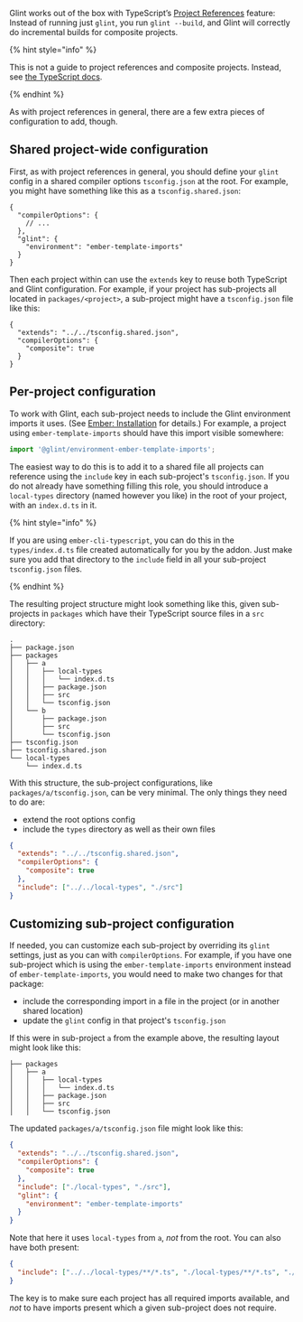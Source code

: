 Glint works out of the box with TypeScript’s [Project References][pr] feature: Instead of running just `glint`, you run `glint --build`, and Glint will correctly do incremental builds for composite projects.

{% hint style="info" %}

This is not a guide to project references and composite projects. Instead, see [the TypeScript docs][pr].

{% endhint %}

As with project references in general, there are a few extra pieces of configuration to add, though.

[pr]: http://www.typescriptlang.org/docs/handbook/project-references.html#composite

## Shared project-wide configuration

First, as with project references in general, you should define your `glint` config in a shared compiler options `tsconfig.json` at the root. For example, you might have something like this as a `tsconfig.shared.json`:

```jsonc
{
  "compilerOptions": {
    // ...
  },
  "glint": {
    "environment": "ember-template-imports"
  }
}
```

Then each project within can use the `extends` key to reuse both TypeScript and Glint configuration. For example, if your project has sub-projects all located in `packages/<project>`, a sub-project might have a `tsconfig.json` file like this:

```jsonc
{
  "extends": "../../tsconfig.shared.json",
  "compilerOptions": {
    "composite": true
  }
}
```

## Per-project configuration

To work with Glint, each sub-project needs to include the Glint environment imports it uses. (See [Ember: Installation][ei] for details.) For example, a project using `ember-template-imports` should have this import visible somewhere:

```ts
import '@glint/environment-ember-template-imports';
```

[ei]: ../ember/installation.md

The easiest way to do this is to add it to a shared file all projects can reference using the `include` key in each sub-project's `tsconfig.json`.
If you do not already have something filling this role, you should introduce a `local-types` directory (named however you like) in the root of your project, with an `index.d.ts` in it.

{% hint style="info" %}

If you are using `ember-cli-typescript`, you can do this in the `types/index.d.ts` file created automatically for you by the addon. Just make sure you add that directory to the `include` field in all your sub-project `tsconfig.json` files.

{% endhint %}

The resulting project structure might look something like this, given sub-projects in `packages` which have their TypeScript source files in a `src` directory:

```
.
├── package.json
├── packages
│   ├── a
│   │   ├── local-types
│   │   │   └── index.d.ts
│   │   ├── package.json
│   │   ├── src
│   │   └── tsconfig.json
│   └── b
│       ├── package.json
│       ├── src
│       └── tsconfig.json
├── tsconfig.json
├── tsconfig.shared.json
└── local-types
    └── index.d.ts
```

With this structure, the sub-project configurations, like `packages/a/tsconfig.json`, can be very minimal. The only things they need to do are:

- extend the root options config
- include the `types` directory as well as their own files

```json
{
  "extends": "../../tsconfig.shared.json",
  "compilerOptions": {
    "composite": true
  },
  "include": ["../../local-types", "./src"]
}
```

## Customizing sub-project configuration

If needed, you can customize each sub-project by overriding its `glint` settings, just as you can with `compilerOptions`. For example, if you have one sub-project which is using the `ember-template-imports` environment instead of `ember-template-imports`, you would need to make two changes for that package:

- include the corresponding import in a file in the project (or in another shared location)
- update the `glint` config in that project's `tsconfig.json`

If this were in sub-project `a` from the example above, the resulting layout might look like this:

```
├── packages
│   ├── a
│   │   ├── local-types
│   │   │   └── index.d.ts
│   │   ├── package.json
│   │   ├── src
│   │   └── tsconfig.json
```

The updated `packages/a/tsconfig.json` file might look like this:

```json
{
  "extends": "../../tsconfig.shared.json",
  "compilerOptions": {
    "composite": true
  },
  "include": ["./local-types", "./src"],
  "glint": {
    "environment": "ember-template-imports"
  }
}
```

Note that here it uses `local-types` from `a`, _not_ from the root. You can also have both present:

```json
{
  "include": ["../../local-types/**/*.ts", "./local-types/**/*.ts", "./src/**/*.ts"]
}
```

The key is to make sure each project has all required imports available, and _not_ to have imports present which a given sub-project does not require.
